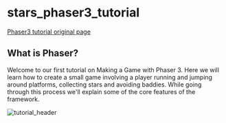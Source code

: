 # stars_phaser3_tutorial

[Phaser3 tutorial original page](http://www.phaser.io/tutorials/making-your-first-phaser-3-game/part1)

## What is Phaser?
Welcome to our first tutorial on Making a Game with Phaser 3. Here we will learn how to create a small game involving a player running and jumping around platforms, collecting stars and avoiding baddies. While going through this process we'll explain some of the core features of the framework.

![tutorial_header](https://github.com/mtapirina/stars_phaser3_tutorial/assets/116927372/64291901-b217-4498-9531-88ee905883ed)
